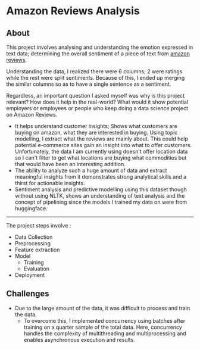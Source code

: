 # Amazon Reviews Analysis

## About

This project involves analysing and understanding the emotion expressed in text data; determining the overall sentiment of a piece of text from [amazon reviews](https://drive.google.com/file/d/0Bz8a_Dbh9QhbZVhsUnRWRDhETzA/view?usp=drive_link&resourcekey=0-Rp0ynafmZGZ5MflGmvwLGg).

Understanding the data, I realized there were 6 columns; 2 were ratings while the rest were split sentiments. Because of this, I ended up merging the similar columns so as to have a single sentence as a sentiment.

Regardless, an important question I asked myself was why is this project relevant? How does it help in the real-world? What would it show potential employers or employees or people who keep doing a data science project on Amazon Reviews.  

- It helps understand customer insights; Shows what customers are buying on amazon, what they are interested in buying. Using topic modelling, I extract what the reviews are mainly about. This could help potential e-commerce sites gain an insight into what to offer customers. Unfortunately, the data I am currently using doesn't offer location data so I can't filter to get what locations are buying what commodities but that would have been an interesting addition.
- The ability to analyze such a huge amount of data and extract meaningful insights from it demonstrates strong analytical skills and a thirst for actionable insights.
- Sentiment analysis and predictive modelling using this dataset though without using NLTK, shows an understanding of text analysis and the concept of pipelining since the models I trained my data on were from huggingface.

---

The project steps involve :

- Data Collection
- Preprocessing
- Feature extraction
- Model
  - Training
  - Evaluation
- Deployment

## Challenges

- Due to the large amount of the data, it was difficult to process and train the data.  
  - To overcome this, I implemented concurrency using batches after training on a quarter sample of the total data. Here, concurrency handles the complexity of multithreading and multiprocessing and enables asynchronous execution and results.
